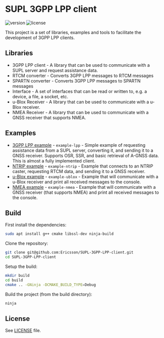 # SUPL 3GPP LPP client

![version](https://img.shields.io/badge/version-4.0.0-green)
![license](https://img.shields.io/badge/license-MXM-blue)

This project is a set of libraries, examples and tools to facilitate the development of 3GPP LPP clients. 

## Libraries
* 3GPP LPP client - A library that can be used to communicate with a SUPL server and request assistance data.
* RTCM converter - Converts 3GPP LPP messages to RTCM messages
* SPARTN converter - Converts 3GPP LPP messages to SPARTN messages
* Interface - A set of interfaces that can be read or written to, e.g. a device, a file, a socket, etc.
* u-Blox Receiver - A library that can be used to communicate with a u-Blox receiver.
* NMEA Receiver - A library that can be used to communicate with a GNSS receiver that supports NMEA.

## Examples
* [3GPP LPP example](/examples/lpp/README.md) - `example-lpp` - Simple example of requesting assistance data from a SUPL server, converting it, and sending it to a GNSS receiver. Supports OSR, SSR, and basic retrieval of A-GNSS data. This is almost a fully implemented client.
* [NTRIP example](/examples/ntrip/README.md) - `example-ntrip` - Example that connects to an NTRIP caster, requesting RTCM data, and sending it to a GNSS receiver.
* [u-Blox example](/examples/ublox/README.md) - `example-ublox` - Example that will communicate with a u-Blox receiver and print all received messages to the console.
* [NMEA example](/examples/nmea/README.md) - `example-nmea` - Example that will communicate with a GNSS receiver (that supports NMEA) and print all received messages to the console.

## Build

First install the dependencies:
```bash
sudo apt install g++ cmake libssl-dev ninja-build
```

Clone the repository:
```bash
git clone git@github.com:Ericsson/SUPL-3GPP-LPP-client.git
cd SUPL-3GPP-LPP-client
```

Setup the build:
```bash
mkdir build
cd build
cmake .. -GNinja -DCMAKE_BUILD_TYPE=Debug
```

Build the project (from the build directory):
```bash
ninja
```

## License
See [LICENSE](/LICENSE.txt) file.
